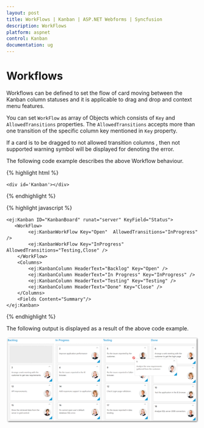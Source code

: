```yaml
---
layout: post
title: WorkFlows | Kanban | ASP.NET Webforms | Syncfusion
description: WorkFlows
platform: aspnet
control: Kanban
documentation: ug
---
```


# Workflows 


Workflows can be defined to set the flow of card moving between the Kanban column statuses and it is applicable to drag and drop and context menu features.

You can set `WorkFlow` as array of Objects which consists of `Key` and `AllowedTransitions` properties. The `AllowedTransitions` accepts more than one transition of the specific column key mentioned in `Key` property.

If a card is to be dragged to not allowed transition columns , then not supported warning symbol will be displayed for denoting the error.
        
The following code example describes the above Workflow behaviour.

{% highlight html %}

    <div id='Kanban'></div>

{% endhighlight %}

{% highlight javascript %}

    <ej:Kanban ID="KanbanBoard" runat="server" KeyField="Status">
       <WorkFlow>
            <ej:KanbanWorkFlow Key="Open"  AllowedTransitions="InProgress" />
            <ej:KanbanWorkFlow Key="InProgress"  AllowedTransitions="Testing,Close" />
        </WorkFlow>
        <Columns>
            <ej:KanbanColumn HeaderText="Backlog" Key="Open" />
            <ej:KanbanColumn HeaderText="In Progress" Key="InProgress" />
            <ej:KanbanColumn HeaderText="Testing" Key="Testing" />
            <ej:KanbanColumn HeaderText="Done" Key="Close" />
        </Columns>
        <Fields Content="Summary"/>
    </ej:Kanban>

{% endhighlight %}

The following output is displayed as a result of the above code example.

![](WorkFlows_images/workflows1.png)

